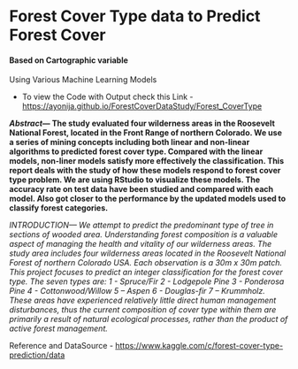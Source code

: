 # Forest Cover Type data to Predict Forest Cover 
#### Based on Cartographic variable
Using Various Machine Learning Models

* To view the Code with Output check this Link - https://ayonija.github.io/ForestCoverDataStudy/Forest_CoverType

***Abstract*— The study evaluated four wilderness areas in the Roosevelt National Forest, located in the Front Range of northern Colorado. We use a series of mining concepts including both linear and non-linear algorithms to predicted forest cover type. Compared with the linear models, non-liner models satisfy more effectively the classification. This report deals with the study of how these models respond to forest cover type problem.  We are using RStudio to visualize these models. The accuracy rate on test data have been studied and compared with each model. Also got closer to the performance by the updated models used to classify forest categories.**

**INTRODUCTION*— We attempt to predict the predominant type of tree in sections of wooded area. Understanding forest composition is a valuable aspect of managing the health and vitality of our wilderness areas. The study area includes four wilderness areas located in the Roosevelt National Forest of northern Colorado USA. Each observation is a 30m x 30m patch. This project focuses to predict an integer classification for the forest cover type. The seven types are: 
1 - Spruce/Fir
2 - Lodgepole Pine
3 - Ponderosa Pine
4 - Cottonwood/Willow
5 – Aspen
6 - Douglas-fir
7 – Krummholz.
These areas have experienced relatively little direct human management disturbances, thus the current composition of cover type within them are primarily a result of natural ecological processes, rather than the product of active forest management.*

Reference and DataSource - https://www.kaggle.com/c/forest-cover-type-prediction/data
